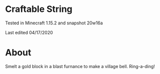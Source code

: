 # Craftable String

Tested in Minecraft 1.15.2 and snapshot 20w16a

Last edited 04/17/2020

# About

Smelt a gold block in a blast furnance to make a village bell.  Ring-a-ding!
